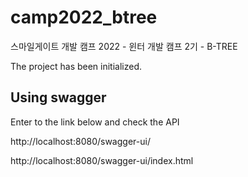 # camp2022_btree
스마일게이트 개발 캠프 2022 - 윈터 개발 캠프 2기 - B-TREE

The project has been initialized.

## Using swagger 

Enter to the link below and check the API

http://localhost:8080/swagger-ui/

http://localhost:8080/swagger-ui/index.html
